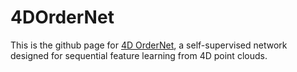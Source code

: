 # 4DOrderNet
This is the github page for [4D OrderNet](https://openaccess.thecvf.com/content/WACV2021/papers/Wang_Self-Supervised_4D_Spatio-Temporal_Feature_Learning_via_Order_Prediction_of_Sequential_WACV_2021_paper.pdf), a self-supervised network designed for sequential feature learning from 4D point clouds.
